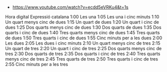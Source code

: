 
- https://www.youtube.com/watch?v=ecdd5eVRKu4&t=1s

Hora digital	Expressió catalana
1:00	Les una
1:05	Les una i cinc minuts
1:10	Un quart menys cinc de dues
1:15	Un quart de dues
1:20	Un quart i cinc de dues
1:25	Dos quarts menys cinc de dues
1:30	Dos quarts de dues
1:35	Dos quarts i cinc de dues
1:40	Tres quarts menys cinc de dues
1:45	Tres quarts de dues
1:50	Tres quarts i cinc de dues
1:55	Cinc minuts per a les dues
2:00	Les dues
2:05	Les dues i cinc minuts
2:10	Un quart menys cinc de tres
2:15	Un quart de tres
2:20	Un quart i cinc de tres
2:25	Dos quarts menys cinc de tres
2:30	Dos quarts de tres
2:35	Dos quarts i cinc de tres
2:40	Tres quarts menys cinc de tres
2:45	Tres quarts de tres
2:50	Tres quarts i cinc de tres
2:55	Cinc minuts per a les tres
